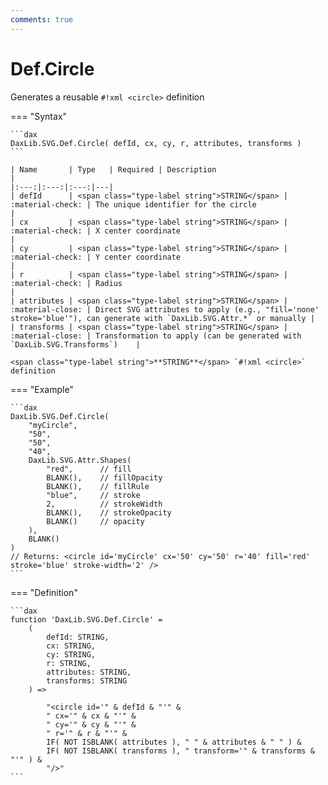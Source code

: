 ```yaml
---
comments: true
---
```


# Def.Circle

Generates a reusable `#!xml <circle>` definition

=== "Syntax"

    ```dax
    DaxLib.SVG.Def.Circle( defId, cx, cy, r, attributes, transforms )
    ```

    | Name       | Type   | Required | Description                                                                |
    |:---:|:---:|:---:|---|
    | defId      | <span class="type-label string">STRING</span> | :material-check: | The unique identifier for the circle                                      |
    | cx         | <span class="type-label string">STRING</span> | :material-check: | X center coordinate                                                       |
    | cy         | <span class="type-label string">STRING</span> | :material-check: | Y center coordinate                                                       |
    | r          | <span class="type-label string">STRING</span> | :material-check: | Radius                                                                    |
    | attributes | <span class="type-label string">STRING</span> | :material-close: | Direct SVG attributes to apply (e.g., "fill='none' stroke='blue'"), can generate with `DaxLib.SVG.Attr.*` or manually |
    | transforms | <span class="type-label string">STRING</span> | :material-close: | Transformation to apply (can be generated with `DaxLib.SVG.Transforms`)    |

    <span class="type-label string">**STRING**</span> `#!xml <circle>` definition

=== "Example"

    ```dax
    DaxLib.SVG.Def.Circle(
        "myCircle", 
        "50", 
        "50", 
        "40", 
        DaxLib.SVG.Attr.Shapes(
            "red",      // fill
            BLANK(),    // fillOpacity
            BLANK(),    // fillRule
            "blue",     // stroke
            2,          // strokeWidth
            BLANK(),    // strokeOpacity
            BLANK()     // opacity
        ), 
        BLANK()
    )
    // Returns: <circle id='myCircle' cx='50' cy='50' r='40' fill='red' stroke='blue' stroke-width='2' />
    ```

=== "Definition"

    ```dax
    function 'DaxLib.SVG.Def.Circle' = 
        (
            defId: STRING,
            cx: STRING,
            cy: STRING,  
            r: STRING,
            attributes: STRING,
            transforms: STRING
        ) =>

            "<circle id='" & defId & "'" &
            " cx='" & cx & "'" &
            " cy='" & cy & "'" &
            " r='" & r & "'" &
            IF( NOT ISBLANK( attributes ), " " & attributes & " " ) &
            IF( NOT ISBLANK( transforms ), " transform='" & transforms & "'" ) &
            "/>"
    ```